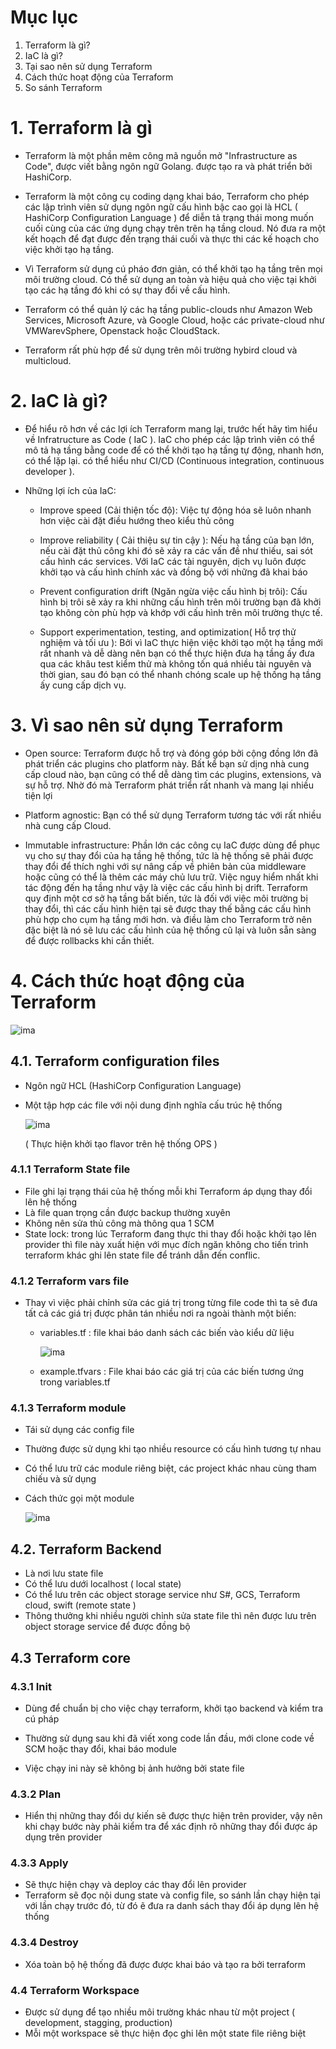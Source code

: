 # Mục lục 
1. Terraform là gì?
2. IaC là gì?
3. Tại sao nên sử dụng Terraform
4. Cách thức hoạt động của Terraform
5. So sánh Terraform


# 1. Terraform là gì 

- Terraform là một phần mêm công mã nguồn mở "Infrastructure as Code", được viết bằng ngôn ngữ Golang. được tạo ra và phát triển  bởi HashiCorp.

- Terraform là một công cụ coding dạng khai báo, Terraform cho phép các lập trình viên sử dụng ngôn ngữ cấu hình bậc cao gọi là HCL ( HashiCorp Configuration Language ) để diễn tả trạng thái mong muốn cuối cùng của các ứng dụng chạy trên trên hạ tầng cloud. Nó đưa ra một kết hoạch để đạt được đến trạng thái cuối và thực thi các kế hoạch cho việc khởi tạo hạ tầng.

- Vì Terraform sử dụng cú pháo đơn giản, có thể khởi tạo hạ tầng trên mọi môi trường cloud. Có thể sử dụng an toàn và hiệu quả cho việc tại khởi tạo các hạ tầng đó khi có sự thay đổi về cấu hình.

- Terraform có thể quản lý các hạ tầng public-clouds như Amazon Web Services, Microsoft Azure, và Google Cloud, hoặc các private-cloud như VMWarevSphere, Openstack hoặc CloudStack.

- Terraform rất phù hợp để sử dụng trên môi trường hybird cloud và multicloud.

# 2. IaC là gì?

- Để hiểu rõ hơn về các lợi ích Terraform mang lại, trước hết hãy tìm hiểu về Infratructure as Code ( IaC ). IaC cho phép các lập trình viên có thể mô tả hạ tầng bằng code để  có thể khởi tạo hạ tầng tự động, nhanh hơn, có thể lặp lại. có thể hiểu như CI/CD (Continuous integration, continuous developer ).

- Những lợi ích của IaC:
    - Improve speed (Cải thiện tốc độ): Việc tự động hóa sẽ luôn nhanh hơn việc cài đặt điều hướng theo kiểu thủ công 
    
    - Improve reliability ( Cải thiệu sự tin cậy ): Nếu hạ tầng của bạn lớn, nếu cài đặt thủ công khi đó sẽ xảy ra các vấn đề như thiếu, sai sót cấu hình các services. Với IaC các tài nguyên, dịch vụ luôn được khởi tạo và cấu hình chính xác và đồng bộ với những đã khai báo
    
    - Prevent configuration drift (Ngăn ngừa việc cấu hình bị trôi): Cấu hình bị trôi sẽ xảy ra khi những cấu hình trên môi trường bạn đã khởi tạo không còn phù hợp và khớp với cấu hình trên môi trường thực tế.

    - Support experimentation, testing, and optimization( Hỗ trợ thử nghiệm và tối ưu ): Bởi vì IaC thực hiện việc khởi tạo một hạ tầng mới rất nhanh và dễ dàng nên bạn có thể thực hiện đưa hạ tầng ấy đưa qua các khâu test kiểm thử mà không tốn quá nhiều tài nguyên và thời gian, sau đó bạn có thể nhanh chóng scale up hệ thống hạ tầng ấy cung cấp dịch vụ.


# 3. Vì sao nên sử dụng Terraform

- Open source: Terraform được hỗ trợ và đóng góp bởi cộng đồng lớn đã phát triển các plugins cho platform này. Bất kể bạn sử dịng nhà cung cấp cloud nào, bạn cũng có thể dễ dàng tìm các plugins, extensions, và sự hỗ trợ. Nhờ đó mà Terraform phát triển rất nhanh và mang lại nhiều tiện lợi

- Platform agnostic: Bạn có thể sử dụng Terraform tương tác với rất nhiều nhà cung cấp Cloud.

- Immutable infrastructure: Phần lớn các công cụ IaC được dùng để phục vụ cho sự thay đổi của hạ tầng hệ thống, tức là hệ thống sẽ phải được thay đổi để thích nghi với sự nâng cấp về phiên bản của middleware hoặc cũng có thể là thêm các máy chủ lưu trữ. Việc nguy hiểm nhất khi tác động đến hạ tầng như vậy là việc các cấu hình bị drift. Terraform quy định một cơ sở hạ tầng bất biến, tức là đối với việc môi trường bị thay đổi, thì các cấu hình hiện tại sẽ được thay thế bằng các cấu hình phù hợp  cho cụm hạ tầng mới hơn. và điều làm cho Terraform trở nên đặc biệt là nó sẽ lưu các cấu hình của hệ thống cũ lại và luôn sẵn sàng để được rollbacks khi cần thiết.



# 4. Cách thức hoạt động của Terraform

![ima](../ima/tf-ima1.png)

## 4.1. Terraform configuration files
- Ngôn ngữ HCL (HashiCorp Configuration Language)
- Một tập hợp các file với nội dung định nghĩa cấu trúc hệ thống

    ![ima](../ima/tf-ima2.png)

    ( Thực hiện khởi tạo flavor trên hệ thống OPS )

### 4.1.1 Terraform State file
- File ghi lại trạng thái của hệ thống mỗi khi Terraform áp dụng thay đổi lên hệ thống
- Là file quan trọng cần được backup thường xuyên
- Không nên sửa thủ công mà thông qua 1 SCM
- State lock: trong lúc Terraform đang thực thi thay đổi hoặc khởi tạo lên provider thì file này xuất hiện với mục đích ngăn không cho tiến trình terraform khác ghi lên state file để tránh dẫn đến conflic.

### 4.1.2 Terraform vars file

- Thay vì việc phải chỉnh sửa các giá trị trong từng file code thì ta sẽ đưa tất cả các giá trị được phân tán nhiều nơi ra ngoài thành một biến:
    - variables.tf : file khai báo danh sách các biến vào kiểu dữ liệu

        ![ima](../ima/tf-ima3.png)
    
    - example.tfvars : File khai báo các giá trị của các biến tương ứng trong variables.tf

### 4.1.3 Terraform module
- Tái sử dụng các config file
- Thường được sử dụng khi tạo nhiều resource có cấu hình tương tự nhau 
- Có thể lưu trữ các module riêng biệt, các project khác nhau cùng tham chiếu và sử dụng
- Cách thức gọi một module

    ![ima](../ima/tf-ima4.png)



## 4.2. Terraform Backend
- Là nơi lưu state file
- Có thể lưu dưới localhost ( local state)
- Có thể lưu trên các object storage service như S#, GCS, Terraform cloud, swift (remote state )
- Thông thưởng khi nhiều người chỉnh sửa state file thì nên được lưu trên object storage service để được đồng bộ


## 4.3 Terraform core

### 4.3.1 Init

- Dùng để chuẩn bị cho việc chạy terraform, khởi tạo backend và kiểm tra cú pháp

- Thường sử dụng sau khi đã viết xong code lần đầu, mới clone code về SCM hoặc thay đổi, khai báo module

- Việc chạy ini này sẽ không bị ảnh hưởng bởi state file

### 4.3.2 Plan

- Hiển thị những thay đổi dự kiến sẽ được thực hiện trên provider, vậy nên khi chạy bước này phải kiểm tra để xác định rõ những thay đổi được áp dụng trên provider

### 4.3.3 Apply

- Sẽ thực hiện chạy và deploy các thay đổi lên provider
- Terraform sẽ đọc nội dung state và config file, so sánh lần chạy hiện tại với lần chạy trước đó, từ đó ẽ đưa ra danh sách thay đổi áp dụng lên hệ thống

### 4.3.4 Destroy

- Xóa toàn bộ hệ thống đã được được khai báo và tạo ra bởi terraform

### 4.4 Terraform Workspace

- Được sử dụng để tạo nhiều môi trường khác nhau từ một project ( development, stagging, production)
- Mỗi một workspace sẽ thực hiện đọc ghi lên một state file riêng biệt
